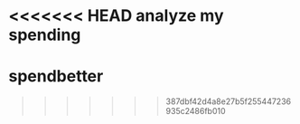 <<<<<<< HEAD
analyze my spending
=======
# spendbetter
>>>>>>> 387dbf42d4a8e27b5f255447236935c2486fb010

